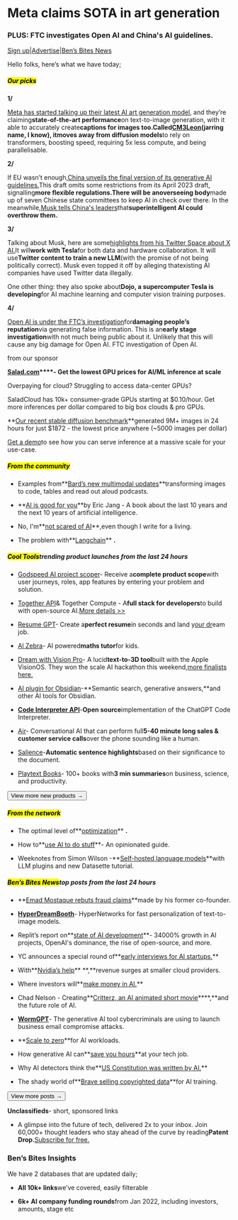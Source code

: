 # Meta claims SOTA in art generation

### PLUS: FTC investigates Open AI and China's AI guidelines.

[Sign up](https://www.bensbites.co/?utm_source=bensbites\&utm_medium=referral\&utm_campaign=meta-claims-sota-in-art-generation)|[Advertise](https://sponsor.bensbites.co/?utm_source=bensbites\&utm_medium=referral\&utm_campaign=meta-claims-sota-in-art-generation)|[Ben’s Bites News](https://news.bensbites.co/?utm_source=bensbites\&utm_medium=referral\&utm_campaign=meta-claims-sota-in-art-generation)

Hello folks, here’s what we have today;

##### <mark>**Our picks**</mark>

**1/**

[Meta has started talking up their latest AI art generation model](https://techcrunch.com/2023/07/14/meta-generative-transformer-art-model/?utm_source=bensbites\&utm_medium=referral\&utm_campaign=meta-claims-sota-in-art-generation), and they’re claiming**state-of-the-art performance**on text-to-image generation, with it able to accurately create**captions for images too.**Called[CM3Leon](https://ai.meta.com/blog/generative-ai-text-images-cm3leon/?utm_source=bensbites\&utm_medium=referral\&utm_campaign=meta-claims-sota-in-art-generation)(jarring name, I know), it**moves away from diffusion models**to rely on transformers, boosting speed, requiring 5x less compute, and being parallelisable.

**2/**

If EU wasn’t enough,[China unveils the final version of its generative AI guidelines.](https://www.bloomberg.com/news/articles/2023-07-13/china-unveils-final-version-of-generative-ai-rules?utm_source=bensbites\&utm_medium=referral\&utm_campaign=meta-claims-sota-in-art-generation)This draft omits some restrictions from its April 2023 draft, signalling**more flexible regulations.**There will be an**overseeing body**made up of seven Chinese state committees to keep AI in check over there. In the meanwhile,[Musk tells China's leaders](https://www.businessinsider.in/tech/news/elon-musk-says-he-told-chinas-leaders-that-if-a-digital-superintelligence-is-created-it-could-take-charge-of-the-country/articleshow/101730968.cms?utm_source=bensbites\&utm_medium=referral\&utm_campaign=meta-claims-sota-in-art-generation)that**superintelligent AI could overthrow them.**

**3/**

Talking about Musk, here are some[highlights from his Twitter Space about X AI.](https://www.cnbc.com/2023/07/14/elon-musk-plans-tesla-twitter-collaborations-with-xai.html?utm_source=bensbites\&utm_medium=referral\&utm_campaign=meta-claims-sota-in-art-generation)It will**work with Tesla**for both data and hardware collaboration. It will use**Twitter content to train a new LLM**(with the promise of not being politically correct). Musk even topped it off by alleging thatexisting AI companies have used Twitter data illegally.

One other thing: they also spoke about**Dojo, a supercomputer Tesla is developing**for AI machine learning and computer vision training purposes.

**4/**

[Open AI is under the FTC’s investigation](https://www.washingtonpost.com/technology/2023/07/13/ftc-openai-chatgpt-sam-altman-lina-khan/?utm_source=bensbites\&utm_medium=referral\&utm_campaign=meta-claims-sota-in-art-generation)for**damaging people’s reputation**via generating false information. This is an**early stage investigation**with not much being public about it. Unlikely that this will cause any big damage for Open AI. FTC investigation of Open AI.

from our sponsor

**[Salad.com](https://salad.com/?utm_source=Newsletter\&utm_id=NL-Bens+Bites)\*\*\*\*- Get the lowest GPU prices for AI/ML inference at scale**

Overpaying for cloud? Struggling to access data-center GPUs?

SaladCloud has 10k+ consumer-grade GPUs starting at $0.10/hour. Get more inferences per dollar compared to big box clouds & pro GPUs.

\*\*[Our recent stable diffusion benchmark](https://salad.com/resources/gpu-benchmark-stable-diffusion?utm_source=Newsletter\&utm_id=NL-Bens+Bites\&utm_term=SD)\*\*generated 9M+ images in 24 hours for just $1872 - the lowest price anywhere (~5000 images per dollar)

[Get a demo](https://salad.com/get-a-demo?utm_source=Newsletter\&utm_id=NL-Bens+Bites\&utm_term=demo\\)to see how you can serve inference at a massive scale for your use-case.

##### <mark>**From the community**</mark>

- Examples from\*\*[Bard’s new multimodal updates](https://twitter.com/jackk/status/1680687384906825728?utm_source=bensbites\&utm_medium=referral\&utm_campaign=meta-claims-sota-in-art-generation)\*\*transforming images to code, tables and read out aloud podcasts.

- \*\*[AI is good for you](https://evjang.com/book/?utm_source=bensbites\&utm_medium=referral\&utm_campaign=meta-claims-sota-in-art-generation)\*\*by Eric Jang - A book about the last 10 years and the next 10 years of artificial intelligence.

- No, I'm\*\*[not scared of AI](https://www.cyberpatterns.xyz/p/notscared?utm_source=bensbites\&utm_medium=referral\&utm_campaign=meta-claims-sota-in-art-generation)\*\*,even though I write for a living.

- The problem with\*\*[Langchain](https://minimaxir.com/2023/07/langchain-problem/?utm_source=bensbites\&utm_medium=referral\&utm_campaign=meta-claims-sota-in-art-generation)\*\* **.**

##### <mark>**Cool Tools**</mark>trending product launches from the last 24 hours

- [Godspeed AI project scoper](https://goodspeed.studio/product-scope?utm_source=bensbites\&utm_medium=referral\&utm_campaign=meta-claims-sota-in-art-generation)- Receive a**complete product scope**with user journeys, roles, app features by entering your problem and solution.

- [Together API](http://api.together.ai?utm_source=bensbites\&utm_medium=referral\&utm_campaign=meta-claims-sota-in-art-generation)& Together Compute - A**full stack for developers**to build with open-source AI.[More details >>](https://twitter.com/togethercompute/status/1679952741597351938?utm_source=bensbites\&utm_medium=referral\&utm_campaign=meta-claims-sota-in-art-generation)

- [Resume GPT](https://resume-gpt-next.vercel.app/?utm_source=bensbites\&utm_medium=referral\&utm_campaign=meta-claims-sota-in-art-generation)- Create a**perfect resume**in seconds and land y[our dr](http://job.Al?utm_source=bensbites\&utm_medium=referral\&utm_campaign=meta-claims-sota-in-art-generation)eam job.

- [Al Zebra](https://github.com/moreshk/alzebra?utm_source=bensbites\&utm_medium=referral\&utm_campaign=meta-claims-sota-in-art-generation)- AI powered**maths tutor**for kids.

- [Dream with Vision Pro](https://github.com/Sigil-Wen/Dream-with-Vision-Pro?utm_source=bensbites\&utm_medium=referral\&utm_campaign=meta-claims-sota-in-art-generation)- A lucid**text-to-3D tool**built with the Apple VisionOS. They won the scale AI hackathon this weekend,[more finalists here.](https://twitter.com/alexreibman/status/1680427404190429188?utm_source=bensbites\&utm_medium=referral\&utm_campaign=meta-claims-sota-in-art-generation)

- [AI plugin for Obsidian](https://github.com/solderneer/obsidian-ai-tools?utm_source=bensbites\&utm_medium=referral\&utm_campaign=meta-claims-sota-in-art-generation)-\*\*Semantic search, generative answers,\*\*and other AI tools for Obsidian.

- **[Code Interpreter API](https://blog.langchain.dev/code-interpreter-api/?utm_source=bensbites\&utm_medium=referral\&utm_campaign=meta-claims-sota-in-art-generation)**-**Open source**implementation of the ChatGPT Code Interpreter.

- [Air](https://twitter.com/calebmaddix/status/1680198018899869697?utm_source=bensbites\&utm_medium=referral\&utm_campaign=meta-claims-sota-in-art-generation)- Conversational AI that can perform full**5-40 minute long sales & customer service calls**over the phone sounding like a human.

- [Salience](https://github.com/mattneary/salience?utm_source=bensbites\&utm_medium=referral\&utm_campaign=meta-claims-sota-in-art-generation)-**Automatic sentence highlights**based on their significance to the document.

- [Playtext Books](https://playtext.app/books?utm_source=bensbites\&utm_medium=referral\&utm_campaign=meta-claims-sota-in-art-generation)- 100+ books with**3 min summaries**on business, science, and productivity.

[<button>View more new products →</button>](https://news.bensbites.co/tags/show?utm_source=bensbites\&utm_medium=referral\&utm_campaign=meta-claims-sota-in-art-generation)

##### <mark>**From the network**</mark>

- The optimal level of\*\*[optimization](https://every.to/chain-of-thought/the-optimal-level-of-optimization?utm_source=bensbites\&utm_medium=referral\&utm_campaign=meta-claims-sota-in-art-generation)\*\* **.**

- How to\*\*[use AI to do stuff](https://www.oneusefulthing.org/p/how-to-use-ai-to-do-stuff-an-opinionated?utm_source=bensbites\&utm_medium=referral\&utm_campaign=meta-claims-sota-in-art-generation)\*\*- An opinionated guide.

- Weeknotes from Simon Wilson -\*\*[Self-hosted language models](https://simonwillison.net/2023/Jul/16/weeknotes/?utm_source=bensbites\&utm_medium=referral\&utm_campaign=meta-claims-sota-in-art-generation)\*\*with LLM plugins and new Datasette tutorial.

##### <mark>**Ben’s Bites News**</mark>top posts from the last 24 hours

- \*\*[Emad Mostaque rebuts fraud claims](https://twitter.com/emostaque/status/1680774535342358528?utm_source=bensbites\&utm_medium=referral\&utm_campaign=meta-claims-sota-in-art-generation)\*\*made by his former co-founder.

- **[HyperDreamBooth](https://hyperdreambooth.github.io/?utm_source=bensbites\&utm_medium=referral\&utm_campaign=meta-claims-sota-in-art-generation)**- HyperNetworks for fast personalization of text-to-image models.

- Replit’s report on\*\*[state of AI development](https://blog.replit.com/ai-on-replit?utm_source=bensbites\&utm_medium=referral\&utm_campaign=meta-claims-sota-in-art-generation)\*\*- 34000% growth in AI projects, OpenAI's dominance, the rise of open-source, and more.

- YC announces a special round of\*\*[early interviews for AI startups.](https://www.ycombinator.com/blog/early-interviews-for-ai-companies?utm_source=bensbites\&utm_medium=referral\&utm_campaign=meta-claims-sota-in-art-generation)\*\*

- With\*\*[Nvidia’s help](https://www.theinformation.com/articles/with-nvidias-help-revenue-surges-at-smaller-cloud-providers?utm_source=bensbites\&utm_medium=referral\&utm_campaign=meta-claims-sota-in-art-generation)\*\* \*\*,\*\*revenue surges at smaller cloud providers.

- Where investors will\*\*[make money in AI.](https://www.bloomberg.com/news/audio/2023-07-14/josh-wolfe-on-where-investors-will-make-money-in-ai-podcasts?utm_source=bensbites\&utm_medium=referral\&utm_campaign=meta-claims-sota-in-art-generation)\*\*

- Chad Nelson - Creating\*\*[Critterz, an AI animated short movie](https://www.awn.com/animationworld/chad-nelson-talks-critterz-and-future-role-ai?utm_source=bensbites\&utm_medium=referral\&utm_campaign=meta-claims-sota-in-art-generation)\*\*\*\*,\*\*and the future role of AI.

- **[WormGPT](https://slashnext.com/blog/wormgpt-the-generative-ai-tool-cybercriminals-are-using-to-launch-business-email-compromise-attacks/?utm_source=bensbites\&utm_medium=referral\&utm_campaign=meta-claims-sota-in-art-generation)**- The generative AI tool cybercriminals are using to launch business email compromise attacks.

- \*\*[Scale to zero](https://blog.matt-rickard.com/p/scale-to-zero-for-ai-workloads?utm_source=substack\&utm_medium=email)\*\*for AI workloads.

- How generative AI can\*\*[save you hours](https://blog.get-merit.com/how-generative-ai-can-save-you-four-hours-at-your-tech-job/?utm_source=bensbites\&utm_medium=referral\&utm_campaign=meta-claims-sota-in-art-generation)\*\*at your tech job.

- Why AI detectors think the\*\*[US Constitution was written by AI.](https://arstechnica.com/information-technology/2023/07/why-ai-detectors-think-the-us-constitution-was-written-by-ai/?utm_source=bensbites\&utm_medium=referral\&utm_campaign=meta-claims-sota-in-art-generation)\*\*

- The shady world of\*\*[Brave selling copyrighted data](https://stackdiary.com/brave-selling-copyrighted-data-for-ai-training/?utm_source=bensbites\&utm_medium=referral\&utm_campaign=meta-claims-sota-in-art-generation)\*\*for AI training.

[<button>View more posts →</button>](https://news.bensbites.co/tags/news/trending?utm_source=bensbites\&utm_medium=referral\&utm_campaign=meta-claims-sota-in-art-generation)

**Unclassifieds**- short, sponsored links

- A glimpse into the future of tech, delivered 2x to your inbox. Join 60,000+ thought leaders who stay ahead of the curve by reading**Patent Drop.**[Subscribe for free.](https://patentdrop.substack.com/?utm_source=BensBitesClassified\&utm_medium=Newsletter\&utm_content=31)

### Ben’s Bites Insights

We have 2 databases that are updated daily;

- **All 10k+ links**we’ve covered, easily filterable

- **6k+ AI company funding rounds**from Jan 2022, including investors, amounts, stage etc
